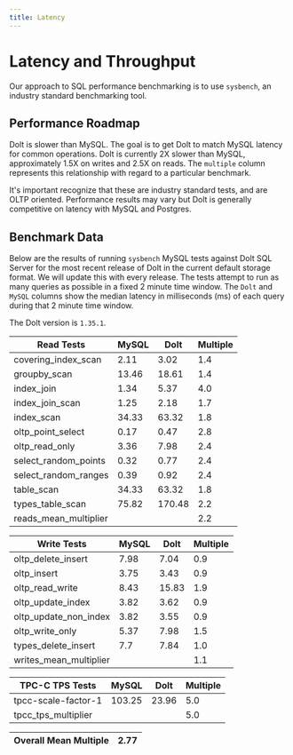 ```yaml
---
title: Latency
---
```


# Latency and Throughput

Our approach to SQL performance benchmarking is to use `sysbench`, an
industry standard benchmarking tool.

## Performance Roadmap

Dolt is slower than MySQL. The goal is to get Dolt to match 
MySQL latency for common operations. Dolt is currently 2X slower 
than MySQL, approximately 1.5X on writes and 2.5X on reads. The 
`multiple` column represents this relationship with regard to a 
particular benchmark.

It's important recognize that these are industry standard tests, and
are OLTP oriented. Performance results may vary but Dolt is 
generally competitive on latency with MySQL and Postgres.

## Benchmark Data

Below are the results of running `sysbench` MySQL tests against Dolt
SQL Server for the most recent release of Dolt in the current default 
storage format. We will update this with every release. The tests 
attempt to run as many queries as possible in a fixed 2 minute time 
window. The `Dolt` and `MySQL` columns show the median latency in 
milliseconds (ms) of each query during that 2 minute time window.

The Dolt version is `1.35.1`.

<!-- START___DOLT___LATENCY_RESULTS_TABLE -->
|       Read Tests        | MySQL |  Dolt  | Multiple |
|-------------------------|-------|--------|----------|
| covering\_index\_scan   |  2.11 |   3.02 |      1.4 |
| groupby\_scan           | 13.46 |  18.61 |      1.4 |
| index\_join             |  1.34 |   5.37 |      4.0 |
| index\_join\_scan       |  1.25 |   2.18 |      1.7 |
| index\_scan             | 34.33 |  63.32 |      1.8 |
| oltp\_point\_select     |  0.17 |   0.47 |      2.8 |
| oltp\_read\_only        |  3.36 |   7.98 |      2.4 |
| select\_random\_points  |  0.32 |   0.77 |      2.4 |
| select\_random\_ranges  |  0.39 |   0.92 |      2.4 |
| table\_scan             | 34.33 |  63.32 |      1.8 |
| types\_table\_scan      | 75.82 | 170.48 |      2.2 |
| reads\_mean\_multiplier |       |        |      2.2 |

|       Write Tests        | MySQL | Dolt  | Multiple |
|--------------------------|-------|-------|----------|
| oltp\_delete\_insert     |  7.98 |  7.04 |      0.9 |
| oltp\_insert             |  3.75 |  3.43 |      0.9 |
| oltp\_read\_write        |  8.43 | 15.83 |      1.9 |
| oltp\_update\_index      |  3.82 |  3.62 |      0.9 |
| oltp\_update\_non\_index |  3.82 |  3.55 |      0.9 |
| oltp\_write\_only        |  5.37 |  7.98 |      1.5 |
| types\_delete\_insert    |   7.7 |  7.84 |      1.0 |
| writes\_mean\_multiplier |       |       |      1.1 |

|    TPC-C TPS Tests    | MySQL  | Dolt  | Multiple |
|-----------------------|--------|-------|----------|
| tpcc-scale-factor-1   | 103.25 | 23.96 |      5.0 |
| tpcc\_tps\_multiplier |        |       |      5.0 |

| Overall Mean Multiple | 2.77 |
|-----------------------|------|
<!-- END___DOLT___LATENCY_RESULTS_TABLE -->
<br/>